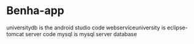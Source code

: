 # Benha-app
universitydb is the android studio code
webserviceuniversity is eclipse-tomcat server code
mysql is mysql server database
